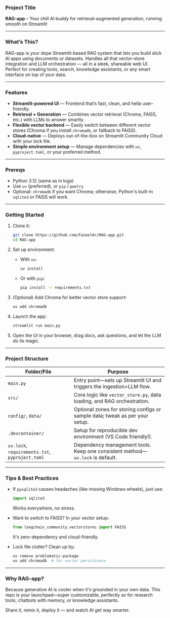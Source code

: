 
### Project Title

**RAG-app** – Your chill AI buddy for retrieval-augmented generation, running smooth on Streamlit

---

### What’s This?

RAG-app is your dope Streamlit-based RAG system that lets you build slick AI apps using documents or datasets. Handles all that vector-store integration and LLM orchestration — all in a sleek, shareable web UI. Perfect for creating tools, search, knowledge assistants, or any smart interface on top of your data.

---

### Features

* **Streamlit-powered UI** — Frontend that’s fast, clean, and hella user-friendly.
* **Retrieval + Generation** — Combines vector retrieval (Chroma, FAISS, etc.) with LLMs to answer smartly.
* **Flexible vector backend** — Easily switch between different vector stores (Chroma if you install `chromadb`, or fallback to FAISS).
* **Cloud-native** — Deploys out-of-the-box on Streamlit Community Cloud with your lock file.
* **Simple environment setup** — Manage dependencies with `uv`, `pyproject.toml`, or your preferred method.

---

### Prereqs

* Python 3.12 (same as in logs)
* Use `uv` (preferred), or `pip` / `poetry`
* Optional: `chromadb` if you want Chroma; otherwise, Python's built-in `sqlite3` or FAISS will work.

---

### Getting Started

1. Clone it:

   ```bash
   git clone https://github.com/FazeelAr/RAG-app.git
   cd RAG-app
   ```

2. Set up environment:

   * With `uv`:

     ```bash
     uv install
     ```
   * Or with `pip`:

     ```bash
     pip install -r requirements.txt
     ```

3. (Optional) Add Chroma for better vector store support:

   ```bash
   uv add chromadb
   ```

4. Launch the app:

   ```bash
   streamlit run main.py
   ```

5. Open the UI in your browser, drag docs, ask questions, and let the LLM do its magic.

---

### Project Structure

| Folder/File                                     | Purpose                                                                       |
| ----------------------------------------------- | ----------------------------------------------------------------------------- |
| `main.py`                                       | Entry point—sets up Streamlit UI and triggers the ingestion+LLM flow.         |
| `src/`                                          | Core logic like `vector_store.py`, data loading, and RAG orchestration.       |
| `config/`, `data/`                              | Optional zones for storing configs or sample data; tweak as per your setup.   |
| `.devcontainer/`                                | Setup for reproducible dev environment (VS Code friendly!).                   |
| `uv.lock`, `requirements.txt`, `pyproject.toml` | Dependency management tools. Keep one consistent method—`uv.lock` is default. |

---

### Tips & Best Practices

* If `pysqlite3` causes headaches (like missing Windows wheels), just use:

  ```python
  import sqlite3
  ```

  Works everywhere, no stress.

* Want to switch to FAISS? In your vector setup:

  ```python
  from langchain_community.vectorstores import FAISS
  ```

  It's zero-dependency and cloud-friendly.

* Lock file clutter? Clean up by:

  ```bash
  uv remove problematic-package
  uv add chromadb  # for vector persistence
  ```

---

### Why RAG-app?

Because generative AI is cooler when it's grounded in your own data. This repo is your launchpad—super customizable, perfectly so for research tools, chatbots with memory, or knowledge assistants.

Share it, remix it, deploy it — and watch AI get way smarter.
